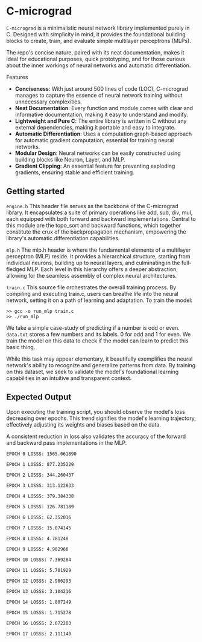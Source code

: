 # C-micrograd

`C-micrograd` is a minimalistic neural network library implemented purely in C. Designed with simplicity in mind, it provides the foundational building blocks to create, train, and evaluate simple multilayer perceptrons (MLPs). 

The repo's concise nature, paired with its neat documentation, makes it ideal for educational purposes, quick prototyping, and for those curious about the inner workings of neural networks and automatic differentiation.

Features
* **Conciseness**: With just around 500 lines of code (LOC), C-micrograd manages to capture the essence of neural network training without unnecessary complexities.
* **Neat Documentation**: Every function and module comes with clear and informative documentation, making it easy to understand and modify.
* **Lightweight and Pure C**: The entire library is written in C without any external dependencies, making it portable and easy to integrate.
* **Automatic Differentiation**: Uses a computation graph-based approach for automatic gradient computation, essential for training neural networks.
* **Modular Design**: Neural networks can be easily constructed using building blocks like Neuron, Layer, and MLP.
* **Gradient Clipping**: An essential feature for preventing exploding gradients, ensuring stable and efficient training.

## Getting started

`engine.h`
This header file serves as the backbone of the C-micrograd library. It encapsulates a suite of primary operations like add, sub, div, mul, each equipped with both forward and backward implementations. Central to this module are the topo_sort and backward functions, which together constitute the crux of the backpropagation mechanism, empowering the library's automatic differentiation capabilities.

`mlp.h`
The mlp.h header is where the fundamental elements of a multilayer perceptron (MLP) reside. It provides a hierarchical structure, starting from individual neurons, building up to neural layers, and culminating in the full-fledged MLP. Each level in this hierarchy offers a deeper abstraction, allowing for the seamless assembly of complex neural architectures.

`train.c` This source file orchestrates the overall training process. By compiling and executing train.c, users can breathe life into the neural network, setting it on a path of learning and adaptation. To train the model:
```
>> gcc -o run_mlp train.c    
>> ./run_mlp
```

We take a simple case-study of predicting if a number is odd or even. `data.txt` stores a few numbers and its labels. 0 for odd and 1 for even. We train the model on this data to check if the model can learn to predict this basic thing. 

While this task may appear elementary, it beautifully exemplifies the neural network's ability to recognize and generalize patterns from data. By training on this dataset, we seek to validate the model's foundational learning capabilities in an intuitive and transparent context.

## Expected Output
Upon executing the training script, you should observe the model's loss decreasing over epochs. This trend signifies the model's learning trajectory, effectively adjusting its weights and biases based on the data. 

A consistent reduction in loss also validates the accuracy of the forward and backward pass implementations in the MLP.

```
EPOCH 0 LOSSS: 1565.061890

EPOCH 1 LOSSS: 877.235229

EPOCH 2 LOSSS: 344.260437

EPOCH 3 LOSSS: 313.122833

EPOCH 4 LOSSS: 379.384338

EPOCH 5 LOSSS: 126.781189

EPOCH 6 LOSSS: 62.352016

EPOCH 7 LOSSS: 15.074145

EPOCH 8 LOSSS: 4.781248

EPOCH 9 LOSSS: 4.902966

EPOCH 10 LOSSS: 7.369284

EPOCH 11 LOSSS: 5.701929

EPOCH 12 LOSSS: 2.986293

EPOCH 13 LOSSS: 3.104216

EPOCH 14 LOSSS: 1.807249

EPOCH 15 LOSSS: 1.715278

EPOCH 16 LOSSS: 2.672203

EPOCH 17 LOSSS: 2.111140
```
